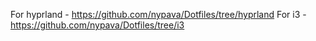 For hyprland - https://github.com/nypava/Dotfiles/tree/hyprland
For i3 - https://github.com/nypava/Dotfiles/tree/i3
